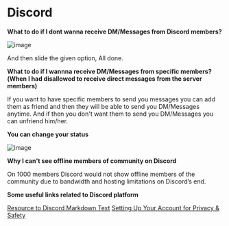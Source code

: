 # Discord

**What to do if I dont wanna receive DM/Messages from Discord members?**

![image](https://user-images.githubusercontent.com/65516140/109589701-88de9c80-7b2c-11eb-8862-5d810d110122.png)

And then slide the given option, All done.

**What to do if I wannna receive DM/Messages from specific members?(When I had disallowed to receive direct messages from the server members)**

If you want to have specific members to send you messages you can add them as friend and then they will be able to send you DM/Messages anytime. And if then you don't want them to send you DM/Messages you can unfriend him/her.

**You can change your status**

![image](https://user-images.githubusercontent.com/65516140/109590326-98121a00-7b2d-11eb-89de-b7551d902eba.png)

**Why I can't see offline members of community on Discord**

On 1000 members Discord would not show offline members of the community due to bandwidth and hosting limitations on Discord’s end.

**Some useful links related to Discord platform**

[Resource to Discord Markdown Text](https://support.discord.com/hc/en-us/articles/210298617-Markdown-Text-101-Chat-Formatting-Bold-Italic-Underline-)
[Setting Up Your Account for Privacy & Safety](https://discord.com/safety/360043857751-Four-steps-to-a-super-safe-account)

